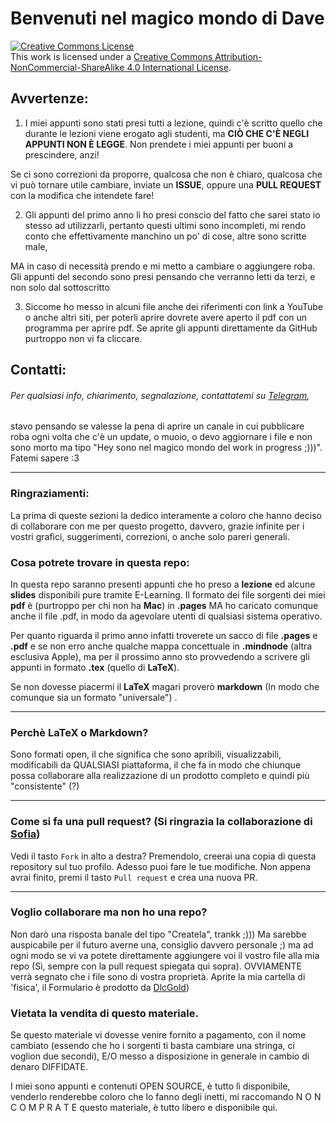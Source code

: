 # Benvenuti nel magico mondo di Dave
<a rel="license" href="http://creativecommons.org/licenses/by-nc-sa/4.0/"><img alt="Creative Commons License" style="border-width:0" src="https://i.creativecommons.org/l/by-nc-sa/4.0/88x31.png" /></a><br />This work is licensed under a <a rel="license" href="http://creativecommons.org/licenses/by-nc-sa/4.0/">Creative Commons Attribution-NonCommercial-ShareAlike 4.0 International License</a>.

## Avvertenze:

1) I miei appunti sono stati presi tutti a lezione, quindi c'è scritto quello che durante le lezioni viene erogato agli studenti, ma **CIÒ CHE C'È NEGLI APPUNTI NON È LEGGE**. Non prendete i miei appunti per buoni a prescindere, anzi! 

Se ci sono correzioni da proporre, qualcosa che non è chiaro, qualcosa che vi può tornare utile cambiare, inviate un **ISSUE**, oppure una **PULL REQUEST** con la modifica che intendete fare!

2) Gli appunti del primo anno li ho presi conscio del fatto che sarei stato io stesso ad utilizzarli, pertanto questi ultimi sono incompleti, mi rendo conto che effettivamente manchino un po' di cose, altre sono scritte male,

MA in caso di necessità prendo e mi metto a cambiare o aggiungere roba. Gli appunti del secondo sono presi pensando che verranno letti da terzi, e non solo dal sottoscritto

3) Siccome ho messo in alcuni file anche dei riferimenti con link a YouTube o anche altri siti, per poterli aprire dovrete avere aperto il pdf con un programma per aprire pdf. Se aprite gli appunti direttamente da GitHub purtroppo non vi fa cliccare.

## Contatti:

###### Per qualsiasi info, chiarimento, segnalazione, contattatemi su [Telegram](https://t.me/cicciobistecca),
stavo pensando se valesse la pena di aprire un canale in cui pubblicare roba ogni volta che c'è un 
update, o muoio, o devo aggiornare i file e non sono morto ma tipo "Hey sono nel magico mondo del work in progress ;)))". Fatemi sapere :3

------

### Ringraziamenti:

La prima di queste sezioni la dedico interamente a coloro che hanno deciso di collaborare
con me per questo progetto, davvero, grazie infinite per i vostri grafici, suggerimenti,
correzioni, o anche solo pareri generali. 

### Cosa potrete trovare in questa repo:

In questa repo saranno presenti appunti che ho preso a **lezione** ed  alcune **slides** disponibili pure tramite E-Learning. Il formato dei file sorgenti dei miei **pdf** è (purtroppo per chi non ha **Mac**) in **.pages** MA ho caricato comunque anche il file .pdf, in modo da agevolare utenti di qualsiasi sistema operativo.



Per quanto riguarda il primo anno infatti troverete un sacco di file **.pages** e **.pdf** e se non erro anche qualche mappa concettuale in **.mindnode** (altra esclusiva Apple), ma per il prossimo anno sto provvedendo a scrivere gli appunti in formato **.tex** (quello di **LaTeX**). 

Se non dovesse piacermi il **LaTeX** magari proverò **markdown** (In modo che comunque sia un formato "universale") . 

------

### Perchè LaTeX o Markdown?

Sono formati open, il che significa che sono apribili, visualizzabili, modificabili da QUALSIASI piattaforma, il che fa in modo che chiunque possa collaborare alla realizzazione di un prodotto completo e quindi più "consistente" (?)

------

### Come si fa una pull request? (Si ringrazia la collaborazione di [Sofia](https://github.com/amarusofia))
Vedi il tasto `Fork` in alto a destra? Premendolo, creerai una copia di questa repository sul tuo profilo.
Adesso puoi fare le tue modifiche. Non appena avrai finito, premi il tasto `Pull request` e crea una nuova PR. 

------

### Voglio collaborare ma non ho una repo?

Non darò una risposta banale del tipo "Createla", trankk ;))) Ma sarebbe auspicabile per il futuro averne una,
consiglio davvero personale ;) ma ad ogni modo se vi va potete direttamente aggiungere voi il vostro file alla
mia repo (Sì, sempre con la pull request spiegata qui sopra). OVVIAMENTE verrà segnato che i file sono di 
vostra proprietà. Aprite la mia cartella di 'fisica', il Formulario è prodotto da [DlcGold](https://github.com/dlcgold))

### Vietata la vendita di questo materiale.

Se questo materiale vi dovesse venire fornito a pagamento, con il nome cambiato (essendo che ho i sorgenti ti basta
cambiare una stringa, ci voglion due secondi), E/O messo a disposizione in generale in cambio di denaro DIFFIDATE.

I miei sono appunti e contenuti OPEN SOURCE, è tutto lì disponibile, venderlo renderebbe coloro che lo fanno 
degli inetti, mi raccomando N O N  C O M P R A T E questo materiale, è tutto libero e disponibile qui.








